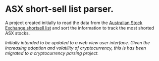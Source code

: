 # ASX short-sell list parser.

A project created initially to read the data from the [Australian Stock Exchange shortsell list](https://www.asx.com.au/data/shortsell.txt) and sort the information to track the most shorted ASX stocks.

*Initially intended to be updated to a web view user interface.
Given the increasing adoption and volatility of cryptocurrency, this is has been migrated to a cryptocurrency parsing project.*
